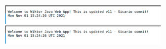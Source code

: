 ![test](https://github.com/wiktorrogozinski/javawebappsample/blob/master/app.png?raw=true)
![Screenshot](app.png)

